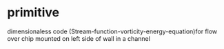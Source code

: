 # primitive
dimensionaless code (Stream-function-vorticity-energy-equation)for flow over chip mounted on left side of wall in a channel
